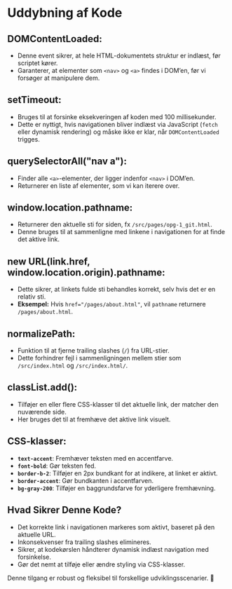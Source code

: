 # Uddybning af Kode

## DOMContentLoaded:

- Denne event sikrer, at hele HTML-dokumentets struktur er indlæst, før scriptet kører.
- Garanterer, at elementer som `<nav>` og `<a>` findes i DOM’en, før vi forsøger at manipulere dem.

## setTimeout:

- Bruges til at forsinke eksekveringen af koden med 100 millisekunder.
- Dette er nyttigt, hvis navigationen bliver indlæst via JavaScript (`fetch` eller dynamisk rendering) og måske ikke er klar, når `DOMContentLoaded` trigges.

## querySelectorAll("nav a"):

- Finder alle `<a>`-elementer, der ligger indenfor `<nav>` i DOM’en.
- Returnerer en liste af elementer, som vi kan iterere over.

## window.location.pathname:

- Returnerer den aktuelle sti for siden, fx `/src/pages/opg-1_git.html`.
- Denne bruges til at sammenligne med linkene i navigationen for at finde det aktive link.

## new URL(link.href, window.location.origin).pathname:

- Dette sikrer, at linkets fulde sti behandles korrekt, selv hvis det er en relativ sti.
- **Eksempel:** Hvis `href="/pages/about.html"`, vil `pathname` returnere `/pages/about.html`.

## normalizePath:

- Funktion til at fjerne trailing slashes (`/`) fra URL-stier.
- Dette forhindrer fejl i sammenligningen mellem stier som `/src/index.html` og `/src/index.html/`.

## classList.add():

- Tilføjer en eller flere CSS-klasser til det aktuelle link, der matcher den nuværende side.
- Her bruges det til at fremhæve det aktive link visuelt.

## CSS-klasser:

- **`text-accent`**: Fremhæver teksten med en accentfarve.
- **`font-bold`**: Gør teksten fed.
- **`border-b-2`**: Tilføjer en 2px bundkant for at indikere, at linket er aktivt.
- **`border-accent`**: Gør bundkanten i accentfarven.
- **`bg-gray-200`**: Tilføjer en baggrundsfarve for yderligere fremhævning.

## Hvad Sikrer Denne Kode?

- Det korrekte link i navigationen markeres som aktivt, baseret på den aktuelle URL.
- Inkonsekvenser fra trailing slashes elimineres.
- Sikrer, at kodekørslen håndterer dynamisk indlæst navigation med forsinkelse.
- Gør det nemt at tilføje eller ændre styling via CSS-klasser.

Denne tilgang er robust og fleksibel til forskellige udviklingsscenarier. 🚀
